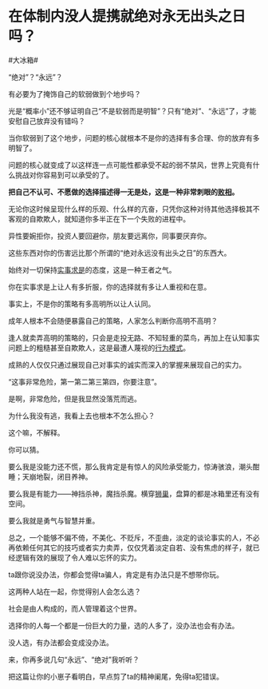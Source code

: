 # 在体制内没人提携就绝对永无出头之日吗？

\#大冰箱#

“绝对”？“永远”？

有必要为了掩饰自己的软弱做到个地步吗？

光是“概率小”还不够证明自己“不是软弱而是明智”？只有“绝对”、“永远”了，才能安慰自己放弃没有错吗？

当你软弱到了这个地步，问题的核心就根本不是你的选择有多合理、你的放弃有多明智了。

问题的核心就变成了以这样连一点可能性都承受不起的弱不禁风，世界上究竟有什么挑战对你容易到可以承受的了。

**把自己不认可、不愿做的选择描述得一无是处，这是一种非常刺眼的[败相](https://www.zhihu.com/search?q=败相&search_source=Entity&hybrid_search_source=Entity&hybrid_search_extra={"sourceType"%3A"answer"%2C"sourceId"%3A2947348959})。**

无论你这时候呈现什么样的乐观、什么样的亢奋，只凭你这种对待其他选择极其不客观的自欺欺人，就知道你多半正在下一个失败的进程中。

异性要婉拒你，投资人要回避你，朋友要远离你，同事要厌弃你。

这些东西对你的伤害远比那个所谓的“绝对永远没有出头之日”的东西大。

始终对一切保持[实事求是](https://www.zhihu.com/search?q=实事求是&search_source=Entity&hybrid_search_source=Entity&hybrid_search_extra={"sourceType"%3A"answer"%2C"sourceId"%3A2947348959})的态度，这是一种王者之气。

你在实事求是上让人有多折服，你的选择就有多让人重视和在意。

事实上，不是你的策略有多高明所以让人认同。

成年人根本不会随便暴露自己的策略，人家怎么判断你高明不高明？

逢人就卖弄高明的策略的，只会是走投无路、不知轻重的菜鸟，再加上在认知事实问题上的粗糙甚至自欺欺人，这是最遭人蔑视的[行为模式](https://www.zhihu.com/search?q=行为模式&search_source=Entity&hybrid_search_source=Entity&hybrid_search_extra={"sourceType"%3A"answer"%2C"sourceId"%3A2947348959})。

成熟的人仅仅只通过展现自己对事实的诚实而深入的掌握来展现自己的实力。

“这事非常危险，第一第二第三第四，你要注意”。

是啊，非常危险，但是我显然没落荒而逃。

为什么我没有逃，我看上去也根本不怎么担心？

这个嘛，不解释。

你可以猜。

要么我是没能力还不慌，那么我肯定是有惊人的风险承受能力，惊涛骇浪，潮头酣睡；天崩地裂，闭目养神。

要么我是有能力——神挡杀神，魔挡杀魔。横穿[狮巢](https://www.zhihu.com/search?q=狮巢&search_source=Entity&hybrid_search_source=Entity&hybrid_search_extra={"sourceType"%3A"answer"%2C"sourceId"%3A2947348959})，盘算的都是冰箱里还有没有空间。

要么我就是勇气与智慧并重。

总之，一个能够不偏不倚，不美化、不贬斥，不歪曲，淡定的谈论事实的人，不必再依赖任何其它的技巧或者实力卖弄，仅仅凭着淡定自若、没有焦虑的样子，就已经逻辑有效的展现了令人难以忘怀的实力。

ta跟你说没办法，你都会觉得ta骗人，肯定是有办法只是不想带你玩。

这两种人站在一起，你觉得别人会怎么选？

社会是由人构成的，而人管理着这个世界。

选择你的人每一个都是一份巨大的力量，选的人多了，没办法也会有办法。

没人选，有办法都会变成没办法。



来，你再多说几句“永远”、“绝对”我听听？



把这篇让你的小崽子看明白，早点剪了ta的精神阑尾，免得ta犯错误。

